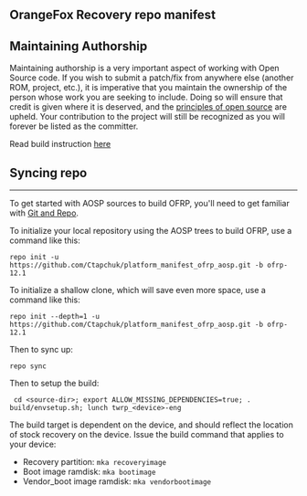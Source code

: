 ## OrangeFox Recovery repo manifest

## Maintaining Authorship ##
Maintaining authorship is a very important aspect of working with Open Source code. If you wish to submit a patch/fix
from anywhere else (another ROM, project, etc.), it is imperative that you maintain the ownership of the person whose
work you are seeking to include. Doing so will ensure that credit is given where it is deserved, and
the [principles of open source](http://opensource.org/docs/osd)
are upheld. Your contribution to the project will still be recognized as you will forever be listed as the committer.

Read build instruction [here](https://wiki.orangefox.tech/en/dev/building)

## Syncing repo ##
---------------

To get started with AOSP sources to build OFRP, you'll need to get familiar
with [Git and Repo](https://source.android.com/source/using-repo.html).

To initialize your local repository using the AOSP trees to build OFRP, use a command like this:

    repo init -u https://github.com/Ctapchuk/platform_manifest_ofrp_aosp.git -b ofrp-12.1

To initialize a shallow clone, which will save even more space, use a command like this:

    repo init --depth=1 -u https://github.com/Ctapchuk/platform_manifest_ofrp_aosp.git -b ofrp-12.1

Then to sync up:

    repo sync

Then to setup the build:

     cd <source-dir>; export ALLOW_MISSING_DEPENDENCIES=true; . build/envsetup.sh; lunch twrp_<device>-eng

The build target is dependent on the device, and should reflect the location of stock recovery on the device. Issue the build command that applies to your device:
- Recovery partition: `mka recoveryimage`
- Boot image ramdisk: `mka bootimage`
- Vendor_boot image ramdisk: `mka vendorbootimage`
